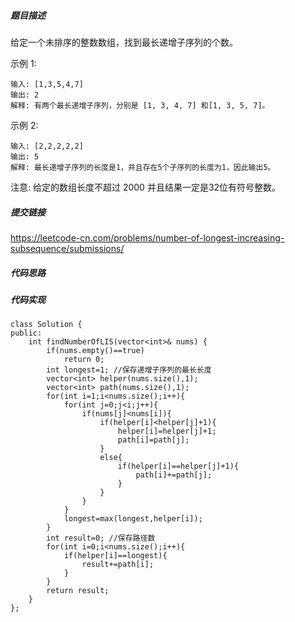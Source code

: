 ##### 题目描述
给定一个未排序的整数数组，找到最长递增子序列的个数。

示例 1:
```
输入: [1,3,5,4,7]
输出: 2
解释: 有两个最长递增子序列，分别是 [1, 3, 4, 7] 和[1, 3, 5, 7]。
```
示例 2:
```
输入: [2,2,2,2,2]
输出: 5
解释: 最长递增子序列的长度是1，并且存在5个子序列的长度为1，因此输出5。
```
注意: 给定的数组长度不超过 2000 并且结果一定是32位有符号整数。



##### 提交链接

https://leetcode-cn.com/problems/number-of-longest-increasing-subsequence/submissions/


##### 代码思路




##### 代码实现

```
class Solution {
public:
    int findNumberOfLIS(vector<int>& nums) {
        if(nums.empty()==true)
            return 0;
        int longest=1; //保存递增子序列的最长长度
        vector<int> helper(nums.size(),1);
        vector<int> path(nums.size(),1);
        for(int i=1;i<nums.size();i++){
            for(int j=0;j<i;j++){
                if(nums[j]<nums[i]){
                    if(helper[i]<helper[j]+1){
                        helper[i]=helper[j]+1;
                        path[i]=path[j];
                    }
                    else{
                        if(helper[i]==helper[j]+1){
                            path[i]+=path[j];
                        }
                    }
                }
            }
            longest=max(longest,helper[i]);
        }
        int result=0; //保存路径数
        for(int i=0;i<nums.size();i++){
            if(helper[i]==longest){
                result+=path[i];
            }
        }
        return result;
    }
};


```
